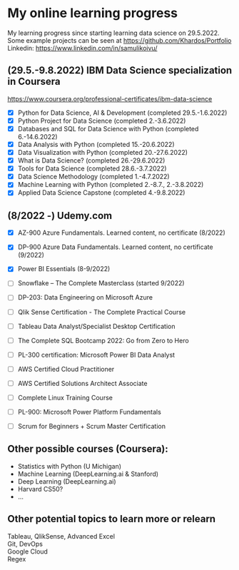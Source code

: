 # My online learning progress
My learning progress since starting learning data science on 29.5.2022.<br>
Some example projects can be seen at https://github.com/Khardos/Portfolio <br>
Linkedin: https://www.linkedin.com/in/samulikoivu/
## (29.5.-9.8.2022) IBM Data Science specialization in Coursera
https://www.coursera.org/professional-certificates/ibm-data-science
- [x] Python for Data Science, AI & Development (completed 29.5.-1.6.2022)
- [x] Python Project for Data Science (completed 2.-3.6.2022)
- [x] Databases and SQL for Data Science with Python (completed 6.-14.6.2022)
- [x] Data Analysis with Python (completed 15.-20.6.2022)
- [x] Data Visualization with Python (completed 20.-27.6.2022)
- [x] What is Data Science? (completed 26.-29.6.2022)
- [x] Tools for Data Science (completed 28.6.-3.7.2022)
- [x] Data Science Methodology (completed 1.-4.7.2022)
- [x] Machine Learning with Python (completed 2.-8.7., 2.-3.8.2022)
- [x] Applied Data Science Capstone (completed 4.-9.8.2022)
###

## (8/2022 -) Udemy.com 
- [x] AZ-900 Azure Fundamentals. Learned content, no certificate (8/2022)
- [x] DP-900 Azure Data Fundamentals. Learned content, no certificate (9/2022)
- [x] Power BI Essentials (8-9/2022)
- [ ] Snowflake – The Complete Masterclass (started 9/2022)
- [ ] DP-203: Data Engineering on Microsoft Azure
- [ ] Qlik Sense Certification - The Complete Practical Course
- [ ] Tableau Data Analyst/Specialist Desktop Certification
- [ ] The Complete SQL Bootcamp 2022: Go from Zero to Hero
- [ ] PL-300 certification: Microsoft Power BI Data Analyst
- [ ] AWS Certified Cloud Practitioner
- [ ] AWS Certified Solutions Architect Associate
- [ ] Complete Linux Training Course
- [ ] PL-900: Microsoft Power Platform Fundamentals
- [ ] Scrum for Beginners + Scrum Master Certification


## Other possible courses (Coursera): 
- Statistics with Python (U Michigan) 
- Machine Learning (DeepLearning.ai & Stanford)
- Deep Learning (DeepLearning.ai) 
- Harvard CS50?
- ...

## Other potential topics to learn more or relearn
Tableau, QlikSense, Advanced Excel \
Git, DevOps \
Google Cloud \
Regex
